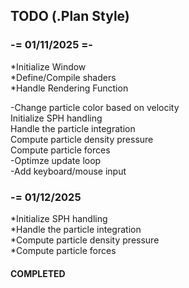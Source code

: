 ## TODO (.Plan Style)

### -= 01/11/2025 =-

*Initialize Window  
*Define/Compile shaders  
*Handle Rendering Function  

-Change particle color based on velocity  
Initialize SPH handling  
Handle the particle integration  
Compute particle density pressure  
Compute particle forces  
-Optimze update loop  
-Add keyboard/mouse input  

### -= 01/12/2025 
*Initialize SPH handling  
*Handle the particle integration  
*Compute particle density pressure  
*Compute particle forces  

#### COMPLETED
